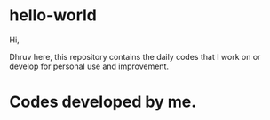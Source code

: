 # hello-world
Hi, 

Dhruv here, this repository contains the daily codes that I work on or develop for personal use and improvement.

# Codes developed by me.
